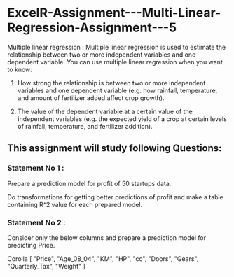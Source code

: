 # ExcelR-Assignment---Multi-Linear-Regression-Assignment---5
Multiple linear regression :
Multiple linear regression is used to estimate the relationship between two or more independent variables and one dependent variable. 
You can use multiple linear regression when you want to know:
    
1. How strong the relationship is between two or more independent variables and one dependent variable (e.g. how rainfall, temperature, and amount of fertilizer added affect crop growth). 

2. The value of the dependent variable at a certain value of the independent variables (e.g. the expected yield of a crop at certain levels of rainfall, temperature, and fertilizer addition).

## This assignment will study following Questions:
### Statement No 1 : 

Prepare a prediction model for profit of 50 startups data.

Do transformations for getting better predictions of profit and make a table containing R^2 value for each prepared model.

### Statement No 2 : 

Consider only the below columns and prepare a prediction model for predicting Price.

Corolla [ "Price", "Age_08_04", "KM", "HP", "cc", "Doors", "Gears", "Quarterly_Tax", "Weight" ]

